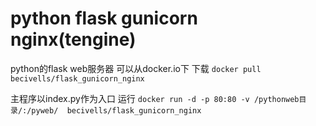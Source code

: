 # python flask gunicorn nginx(tengine)
 python的flask web服务器
 可以从docker.io下 下载
 ```docker pull  becivells/flask_gunicorn_nginx```
 
 主程序以index.py作为入口
 运行
 ```docker run -d -p 80:80 -v /pythonweb目录/:/pyweb/  becivells/flask_gunicorn_nginx```